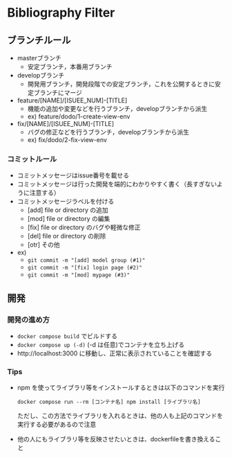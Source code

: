 # Bibliography Filter

## ブランチルール
- masterブランチ
  - 安定ブランチ，本番用ブランチ
- developブランチ
  - 開発用ブランチ，開発段階での安定ブランチ，これを公開するときに安定ブランチにマージ
- feature/[NAME]/[ISUEE_NUM]-[TITLE]
  - 機能の追加や変更などを行うブランチ，developブランチから派生
  - ex) feature/dodo/1-create-view-env
- fix/[NAME]/[ISUEE_NUM]-[TITLE]
  - バグの修正などを行うブランチ，developブランチから派生
  - ex) fix/dodo/2-fix-view-env

### コミットルール
- コミットメッセージはissue番号を載せる
- コミットメッセージは行った開発を端的にわかりやすく書く（長すぎないように注意する）
- コミットメッセージラベルを付ける
  - [add] file or directory の追加
  - [mod] file or directory の編集
  - [fix] file or directory のバグや軽微な修正
  - [del] file or directory の削除
  - [otr] その他
- ex)  
  - `git commit -m "[add] model group (#1)"`  
  - `git commit -m "[fix] login page (#2)"`  
  - `git commit -m "[mod] mypage (#3)"`

## 開発
### 開発の進め方
* `docker compose build` でビルドする
* `docker compose up (-d)` (-d は任意)でコンテナを立ち上げる
* http://localhost:3000 に移動し、正常に表示されていることを確認する
### Tips
* npm を使ってライブラリ等をインストールするときは以下のコマンドを実行
    
    `docker compose run --rm [コンテナ名] npm install [ライブラリ名]`
    
    ただし、この方法でライブラリを入れるときは、他の人も上記のコマンドを実行する必要があるので注意
* 他の人にもライブラリ等を反映させたいときは、dockerfileを書き換えること
    
